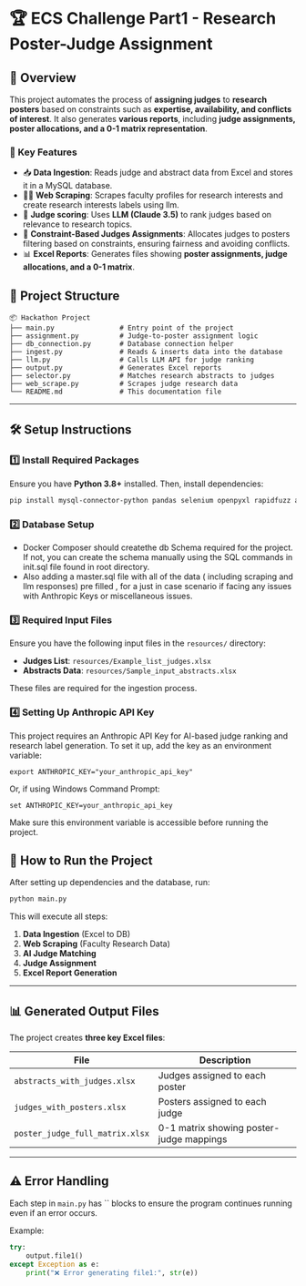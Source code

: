# 🏆 ECS Challenge Part1 - Research Poster-Judge Assignment

## 📌 Overview
This project automates the process of **assigning judges** to **research posters** based on constraints such as **expertise, availability, and conflicts of interest**. It also generates **various reports**, including **judge assignments, poster allocations, and a 0-1 matrix representation**.

### **🔹 Key Features**
- 📥 **Data Ingestion**: Reads judge and abstract data from Excel and stores it in a MySQL database.
- 🕵️‍♂️ **Web Scraping**: Scrapes faculty profiles for research interests and create research interests labels using llm.
- 🤖 **Judge scoring**: Uses **LLM (Claude 3.5)** to rank judges based on relevance to research topics.
- 🎯 **Constraint-Based Judges Assignments**: Allocates judges to posters filtering based on constraints, ensuring fairness and avoiding conflicts.
- 📊 **Excel Reports**: Generates files showing **poster assignments, judge allocations, and a 0-1 matrix**.



## 📁 Project Structure

```
📦 Hackathon Project
├── main.py                # Entry point of the project
├── assignment.py          # Judge-to-poster assignment logic
├── db_connection.py       # Database connection helper
├── ingest.py              # Reads & inserts data into the database
├── llm.py                 # Calls LLM API for judge ranking
├── output.py              # Generates Excel reports
├── selector.py            # Matches research abstracts to judges
├── web_scrape.py          # Scrapes judge research data
└── README.md              # This documentation file
```

---

## 🛠️ **Setup Instructions**

### **1️⃣ Install Required Packages**

Ensure you have **Python 3.8+** installed. Then, install dependencies:

```bash
pip install mysql-connector-python pandas selenium openpyxl rapidfuzz anthropic
```

### **2️⃣ Database Setup**

- Docker Composer should createthe db  Schema required for the project. If not, you can create the schema manually using the SQL commands in init.sql file found in root directory.  
- Also adding a master.sql file with all of the data ( including scraping and llm responses) pre filled , for a just in case scenario if facing any issues with Anthropic Keys or miscellaneous issues. 


### **3️⃣ Required Input Files**

Ensure you have the following input files in the `resources/` directory:

- **Judges List**: `resources/Example_list_judges.xlsx`
- **Abstracts Data**: `resources/Sample_input_abstracts.xlsx`

These files are required for the ingestion process.

### **4️⃣ Setting Up Anthropic API Key**

This project requires an Anthropic API Key for AI-based judge ranking and research label generation.
To set it up, add the key as an environment variable:

````
export ANTHROPIC_KEY="your_anthropic_api_key"
````

Or, if using Windows Command Prompt:

````
set ANTHROPIC_KEY=your_anthropic_api_key
````

Make sure this environment variable is accessible before running the project.
## 🚀 **How to Run the Project**

After setting up dependencies and the database, run:

```bash
python main.py
```

This will execute all steps:

1. **Data Ingestion** (Excel to DB)
2. **Web Scraping** (Faculty Research Data)
3. **AI Judge Matching**
4. **Judge Assignment**
5. **Excel Report Generation**

---

## 📊 **Generated Output Files**

The project creates **three key Excel files**:

| File                            | Description                              |
| ------------------------------- | ---------------------------------------- |
| `abstracts_with_judges.xlsx`    | Judges assigned to each poster           |
| `judges_with_posters.xlsx`      | Posters assigned to each judge           |
| `poster_judge_full_matrix.xlsx` | 0-1 matrix showing poster-judge mappings |

---

## ⚠️ **Error Handling**

Each step in `main.py` has `` blocks to ensure the program continues running even if an error occurs.

Example:

```python
try:
    output.file1()
except Exception as e:
    print("❌ Error generating file1:", str(e))
